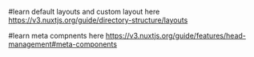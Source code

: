 #learn default layouts and custom layout here
https://v3.nuxtjs.org/guide/directory-structure/layouts


#learn meta compnents here
https://v3.nuxtjs.org/guide/features/head-management#meta-components

